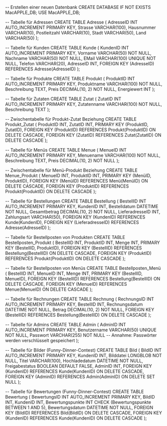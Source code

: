 -- Erstellen einer neuen Datenbank
CREATE DATABASE IF NOT EXISTS MacAPPLE_DB;
USE MacAPPLE_DB;

-- Tabelle für Adressen
CREATE TABLE Adresse (
    AdresseID INT AUTO_INCREMENT PRIMARY KEY,
    Strasse VARCHAR(100),
    Hausnummer VARCHAR(10),
    Postleitzahl VARCHAR(10),
    Stadt VARCHAR(50),
    Land VARCHAR(50)
);

-- Tabelle für Kunden
CREATE TABLE Kunde (
    KundenID INT AUTO_INCREMENT PRIMARY KEY,
    Vorname VARCHAR(50) NOT NULL,
    Nachname VARCHAR(50) NOT NULL,
    EMail VARCHAR(100) UNIQUE NOT NULL,
    Telefon VARCHAR(20),
    AdresseID INT,
    FOREIGN KEY (AdresseID) REFERENCES Adresse(AdresseID)
);

-- Tabelle für Produkte
CREATE TABLE Produkt (
    ProduktID INT AUTO_INCREMENT PRIMARY KEY,
    Produktname VARCHAR(100) NOT NULL,
    Beschreibung TEXT,
    Preis DECIMAL(10, 2) NOT NULL,
    Energiewert INT
);

-- Tabelle für Zutaten
CREATE TABLE Zutat (
    ZutatID INT AUTO_INCREMENT PRIMARY KEY,
    Zutatenname VARCHAR(100) NOT NULL,
    Beschreibung TEXT
);

-- Zwischentabelle für Produkt-Zutat Beziehung
CREATE TABLE Produkt_Zutat (
    ProduktID INT,
    ZutatID INT,
    PRIMARY KEY (ProduktID, ZutatID),
    FOREIGN KEY (ProduktID) REFERENCES Produkt(ProduktID) ON DELETE CASCADE,
    FOREIGN KEY (ZutatID) REFERENCES Zutat(ZutatID) ON DELETE CASCADE
);

-- Tabelle für Menüs
CREATE TABLE Menue (
    MenueID INT AUTO_INCREMENT PRIMARY KEY,
    Menuename VARCHAR(100) NOT NULL,
    Beschreibung TEXT,
    Preis DECIMAL(10, 2) NOT NULL
);

-- Zwischentabelle für Menü-Produkt Beziehung
CREATE TABLE Menue_Produkt (
    MenueID INT,
    ProduktID INT,
    PRIMARY KEY (MenüID, ProduktID),
    FOREIGN KEY (MenüID) REFERENCES Menü(MenüID) ON DELETE CASCADE,
    FOREIGN KEY (ProduktID) REFERENCES Produkt(ProduktID) ON DELETE CASCADE
);

-- Tabelle für Bestellungen
CREATE TABLE Bestellung (
    BestellID INT AUTO_INCREMENT PRIMARY KEY,
    KundenID INT,
    Bestelldatum DATETIME NOT NULL,
    Gesamtbetrag DECIMAL(10, 2) NOT NULL,
    LieferadresseID INT,
    Zahlungsart VARCHAR(50),
    FOREIGN KEY (KundenID) REFERENCES Kunde(KundenID),
    FOREIGN KEY (LieferadresseID) REFERENCES Adresse(AdresseID)
);

-- Tabelle für Bestellposten von Produkten
CREATE TABLE Bestellposten_Produkt (
    BestellID INT,
    ProduktID INT,
    Menge INT,
    PRIMARY KEY (BestellID, ProduktID),
    FOREIGN KEY (BestellID) REFERENCES Bestellung(BestellID) ON DELETE CASCADE,
    FOREIGN KEY (ProduktID) REFERENCES Produkt(ProduktID) ON DELETE CASCADE
);

-- Tabelle für Bestellposten von Menüs
CREATE TABLE Bestellposten_Menü (
    BestellID INT,
    MenueID INT,
    Menge INT,
    PRIMARY KEY (BestellID, MenueID),
    FOREIGN KEY (BestellID) REFERENCES Bestellung(BestellID) ON DELETE CASCADE,
    FOREIGN KEY (MenueID) REFERENCES Menue(MenueID) ON DELETE CASCADE
);

-- Tabelle für Rechnungen
CREATE TABLE Rechnung (
    RechnungsID INT AUTO_INCREMENT PRIMARY KEY,
    BestellID INT,
    Rechnungsdatum DATETIME NOT NULL,
    Betrag DECIMAL(10, 2) NOT NULL,
    FOREIGN KEY (BestellID) REFERENCES Bestellung(BestellID) ON DELETE CASCADE
);

-- Tabelle für Admins
CREATE TABLE Admin (
    AdminID INT AUTO_INCREMENT PRIMARY KEY,
    Benutzername VARCHAR(50) UNIQUE NOT NULL,
    Passwort VARCHAR(255) NOT NULL -- Annahme: Passwörter werden verschlüsselt gespeichert
);

-- Tabelle für Bilder (Funny-Dinner-Contest)
CREATE TABLE Bild (
    BildID INT AUTO_INCREMENT PRIMARY KEY,
    KundenID INT,
    Bilddatei LONGBLOB NOT NULL,
    Titel VARCHAR(100),
    Hochladedatum DATETIME NOT NULL,
    Freigabestatus BOOLEAN DEFAULT FALSE,
    AdminID INT,
    FOREIGN KEY (KundenID) REFERENCES Kunde(KundenID) ON DELETE CASCADE,
    FOREIGN KEY (AdminID) REFERENCES Admin(AdminID) ON DELETE SET NULL
);

-- Tabelle für Bewertungen (Funny-Dinner-Contest)
CREATE TABLE Bewertung (
    BewertungsID INT AUTO_INCREMENT PRIMARY KEY,
    BildID INT,
    KundenID INT,
    Bewertungspunkte INT CHECK (Bewertungspunkte BETWEEN 1 AND 5),
    Bewertungsdatum DATETIME NOT NULL,
    FOREIGN KEY (BildID) REFERENCES Bild(BildID) ON DELETE CASCADE,
    FOREIGN KEY (KundenID) REFERENCES Kunde(KundenID) ON DELETE CASCADE
);
